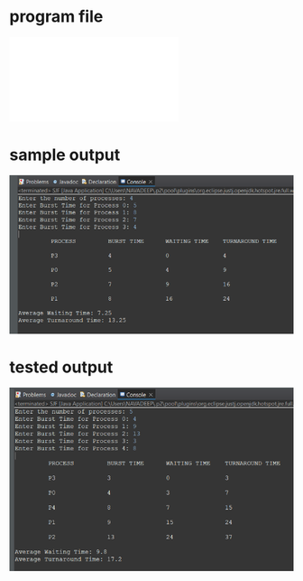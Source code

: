 # program file
![program_file](SJF.java)

# sample output
![sample_output](programoutput.png)

# tested output
![tested_output](testedoutput.png)
